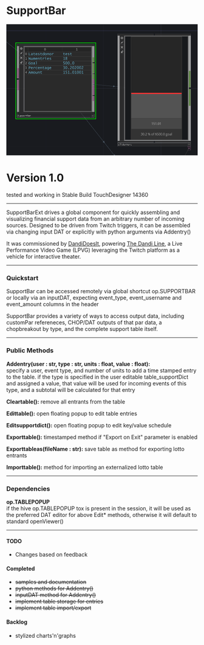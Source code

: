 # SupportBar 

![Screenshot](/SupportBar/lib/samples/demo.png)
# Version 1.0
tested and working in Stable Build TouchDesigner 14360

---

SupportBarExt drives a global component for quickly assembling and visualizing 
financial support data from an arbitrary number of incoming sources. Designed
to be driven from Twitch triggers, it can be assembled via changing input DAT
or explicitly with python arguments via Addentry()

It was commissioned by [DandiDoesIt](https://www.patreon.com/DandiDoesIt), 
powering [The Dandi Line](https://www.twitch.tv/dandidoesit), a
Live Performance Video Game (LPVG) leveraging the 
Twitch platform as a vehicle for interactive theater. 

---
### Quickstart

SupportBar can be accessed remotely via global shortcut op.SUPPORTBAR or locally
via an inputDAT, expecting event_type, event_username and event_amount columns in the header  

SupportBar provides a variety of ways to access output data, including customPar 
refereneces, CHOP/DAT outputs of that par data, a chopbreakout by type, and the
complete support table itself.

---

### Public Methods  
  
**Addentry(user : str, type : str, units : float, value : float):**  
	specify a user, event type, and number of units to add a time stamped entry to the table. 
	if the type is specified in the user editable table_supportDict and assigned a value,
	that value will be used for incoming events of this type, and a subtotal will be
	calculated for that entry

**Cleartable():**
	remove all entrants from the table

**Edittable():**
	open floating popup to edit table entries

**Editsupportdict():**
	open floating popup to edit key/value schedule

**Exporttable():**
	timestamped method if "Export on Exit" parameter is enabled

**Exporttableas(fileName : str):**
	save table as method for exporting lotto entrants

**Importtable():**
	method for importing an externalized lotto table

---

### Dependencies

**op.TABLEPOPUP**   
	if the hive op.TABLEPOPUP tox is present in the session, it will be used as the 
	preferred DAT editor for above Edit* methods, otherwise it will default to standard openViewer()

---
#### TODO

* Changes based on feedback

#### Completed

* ~~samples and documentation~~
* ~~python methods for Addentry()~~
* ~~inputDAT method for Addentry()~~
* ~~implement table storage for entries~~
* ~~implement table import/export~~
  
#### Backlog 
* stylized charts'n'graphs




